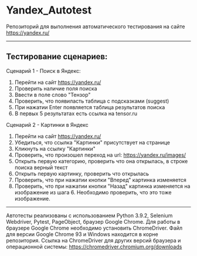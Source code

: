 # Yandex_Autotest
Репозиторий для выполнения автоматического тестирования на сайте https://yandex.ru/

------------------------------------------------------------

Тестирование сценариев:
------------------------
Сценарий 1 - Поиск в Яндекс:
1) Перейти на сайт https://yandex.ru/
2) Проверить наличие поля поиска
3) Ввести в поле слово "Тензор"
4) Проверить, что появиласть таблица с подсказками (suggest)
5) При нажатии Enter появляется таблица результатов поиска
6) В первых 5 результатах есть ссылка на tensor.ru

Сценарий 2 - Картинки в Яндекс
1) Перейти на сайт https://yandex.ru/
2) Убедиться, что ссылка "Картинки" присутствует на странице
3) Кликнуть на ссылку "Картинки"
4) Проверить, что произошел переход на url: https://yandex.ru/images/
5) Открыть первую категорию, проверить что она открылась, в строке поиска верный текст
6) Открыть первую картинку, проверить что открылась
7) Проверить, что при нажатии кнопки "Вперед" картинка изменяется
8) Проверить, что при нажатии кнопки "Назад" картинка изменяется на изображение из шага 6. Необходимо проверить, что это тоже изображение.
------------------------------------------------------------------------------------------------------------------------------------------
Автотесты реализованы с использованием Python 3.9.2, Selenium Webdriver, Pytest, PageObject, браузер Google Chrome.
Для работы в браузере Google Chrome необходимо установить ChromeDriver. Файл для версии Google Chrome 93 и Windows находится в корне репозитория.
Ссылка на ChromeDriver для других версий браузера и операционной системы: https://chromedriver.chromium.org/downloads

